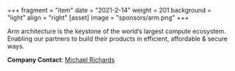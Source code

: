 +++
fragment = "item"
date = "2021-2-14"
weight = 201
background = "light"
align = "right"
[asset]
  image = "sponsors/arm.png"
+++

Arm architecture is the keystone of the world’s largest compute ecosystem. Enabling our partners to build their products in efficient, affordable & secure ways.

__Company Contact__: [Michael Richards](mailto:mick.richards@arm.com)
